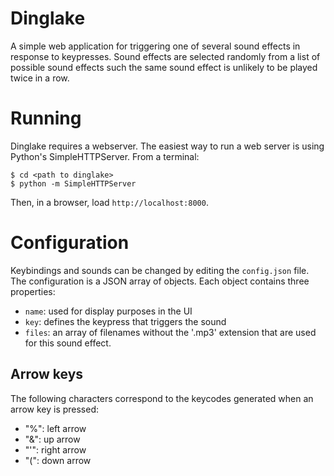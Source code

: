 # Dinglake

A simple web application for triggering one of several sound effects in response to keypresses. Sound effects are selected randomly from a list of possible sound effects such the same sound effect is unlikely to be played twice in a row.

# Running

Dinglake requires a webserver. The easiest way to run a web server is using Python's SimpleHTTPServer. From a terminal:

    $ cd <path to dinglake>
    $ python -m SimpleHTTPServer

Then, in a browser, load `http://localhost:8000`.

# Configuration

Keybindings and sounds can be changed by editing the `config.json` file. The configuration is a JSON array of objects. Each object contains three properties:

- `name`: used for display purposes in the UI
- `key`: defines the keypress that triggers the sound
- `files`: an array of filenames without the '.mp3' extension that are used for this sound effect.

## Arrow keys

The following characters correspond to the keycodes generated when an arrow key is pressed:

- "%": left arrow
- "&": up arrow
- "'": right arrow
- "(": down arrow
